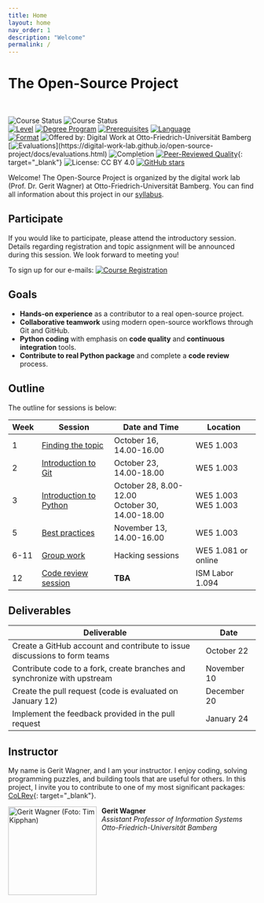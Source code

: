 ```yaml
---
title: Home
layout: home
nav_order: 1
description: "Welcome"
permalink: /
---
```


# The Open-Source Project

<br>

![Course Status](https://img.shields.io/badge/Current%20course-Winter%20semester%202024/25-yellow)
![Course Status](https://img.shields.io/badge/Upcoming%20course-Summer%20semester%202025-green)<br>
[![Level](https://img.shields.io/badge/Level-Bachelor-blue)](https://digital-work-lab.github.io/open-source-project/docs/syllabus.html)
[![Degree Program](https://img.shields.io/badge/Degree%20Program-WI%20|%20ISM-blue)](https://digital-work-lab.github.io/open-source-project/docs/syllabus.html)
[![Prerequisites](https://img.shields.io/badge/Prerequisites-EiAPS%20&%20JaP-blue)](https://digital-work-lab.github.io/open-source-project/docs/syllabus.html)
[![Language](https://img.shields.io/badge/Language-Sessions%20in%20German,%20Materials%20in%20English-blue)](https://digital-work-lab.github.io/open-source-project/docs/syllabus.html)<br>
[![Format](https://img.shields.io/badge/Format-Sessions%20on--site%20,%20Group--work%20anywhere-blue)](https://digital-work-lab.github.io/open-source-project/docs/syllabus.html)
![Offered by: Digital Work at Otto-Friedrich-Universität Bamberg](https://img.shields.io/badge/Offered%20by-%20Digital%20Work%20(Otto--Friedrich--Universit%C3%A4t%20Bamberg)-blue)<br>
[![Evaluations](https://img.shields.io/badge/Rating-★★★★★%20(4.5%20/%205)-yellow)](https://digital-work-lab.github.io/open-source-project/docs/evaluations.html)
![Completion](https://img.shields.io/badge/Enrollment-29%20students-green)
[![Peer-Reviewed Quality](https://img.shields.io/badge/Pedagogical%20Foundations-Peer%20Reviewed-green)](https://digital-work-lab.github.io/rethink-git-teaching/){: target="_blank"}
![License: CC BY 4.0](https://img.shields.io/badge/License-CC%20BY%204.0-green.svg)
[![GitHub stars](https://img.shields.io/github/stars/digital-work-lab/open-source-project.svg?style=social&label=Star)](https://github.com/digital-work-lab/open-source-project/stargazers)

Welcome!
The Open-Source Project is organized by the digital work lab (Prof. Dr. Gerit Wagner) at Otto-Friedrich-Universität Bamberg.
You can find all information about this project in our [syllabus](docs/syllabus.html).

<!-- 
{: .info }
> **Info**
> We are currently updating the contents for the upcoming winter semester (2024/25). You can find the dates and times for the sessions in the table below.


[![Completion Rate](https://img.shields.io/badge/Completion%20Rate-95%25-brightgreen)](https://example.com){: target="_blank"}

[![5 Stars](https://img.shields.io/badge/Rating-★★★★★-yellow)](https://example.com){: target="_blank"}
> "I loved the structured approach to Python programming. The challenges really pushed my understanding."
> — Alex, Python Beginner
-->

## Participate

If you would like to participate, please attend the introductory session.
Details regarding registration and topic assignment will be announced during this session.
We look forward to meeting you!

To sign up for our e-mails: [![Course Registration](https://img.shields.io/badge/Sign%20up%20-Click%20Here-blue)](mailto:laureen.thurner@uni-bamberg.de?subject=Registration%20for%20the%20Open-Source%20Project&body=I%20would%20like%20to%20register%20for%20the%20open-source%20project.)

## Goals

- **Hands-on experience** as a contributor to a real open-source project.
- **Collaborative teamwork** using modern open-source workflows through Git and GitHub.
- **Python coding** with emphasis on **code quality** and **continuous integration** tools.
- **Contribute to real Python package** and complete a **code review** process.

## Outline

The outline for sessions is below:

| Week | Session                                              | Date and Time                                         | Location                  |
| ---- | ---------------------------------------------------- | ----------------------------------------------------- | ------------------------- |
| 1    | [Finding the topic](docs/week_1_topic.html)          | October 16, 14.00-16.00                               | WE5 1.003                 |
| 2    | [Introduction to Git](docs/week_2_git.html)          | October 23, 14.00-18.00                               | WE5 1.003                 |
| 3    | [Introduction to Python](docs/week_3_python.html)    | October 28, 8.00-12.00  <br> October 30, 14.00-18.00  | WE5 1.003  <br> WE5 1.003 |
| 5    | [Best practices](docs/week_5_best_practices.html)    | November 13, 14.00-16.00                              | WE5 1.003                 |
| 6-11 | [Group work](docs/week_6-11_group_work.html)         | Hacking sessions                                      | WE5 1.081 or online       |
| 12   | [Code review session](docs/week_12_code_review.html) | **TBA**                                               | ISM Labor 1.094           |

## Deliverables

| Deliverable                                                                           | Date            |
| ------------------------------------------------------------------------------------- | --------------- |
| Create a GitHub account and contribute to issue discussions to form teams             | October 22      |
| Contribute code to a fork, create branches and synchronize with upstream              | November 10     |
| Create the pull request (code is evaluated on January 12)                             | December 20     |
| Implement the feedback provided in the pull request                                   | January 24      |

## Instructor

My name is Gerit Wagner, and I am your instructor. I enjoy coding, solving programming puzzles, and building tools that are useful for others. In this project, I invite you to contribute to one of my most significant packages: [CoLRev](https://github.com/CoLRev-Environment/colrev){: target="_blank"}. 

<img src="assets/gerit_wagner.jpg" alt="Gerit Wagner (Foto: Tim Kipphan)" style="height: 180px; float: left; padding-right: 10px;">

**Gerit Wagner**  
*Assistant Professor of Information Systems*  
*Otto-Friedrich-Universität Bamberg*

<br style="clear:both">
